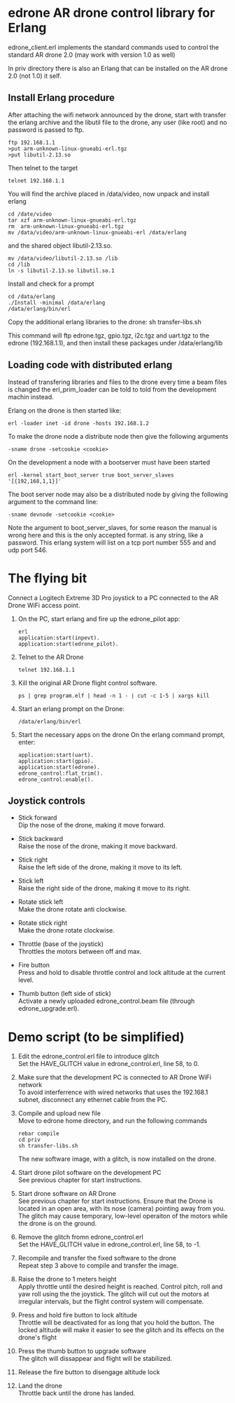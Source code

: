 # edrone AR drone control library for Erlang

edrone_client.erl implements the standard commands
used to control the standard AR drone 2.0 (may work with
version 1.0 as well)

In priv directory there is also an Erlang that can be
installed on the AR drone 2.0 (not 1.0) it self.

## Install Erlang procedure

After attaching the wifi network announced by the drone,
start with transfer the erlang archive and the libutil file to the drone, 
any user (like root) and no password is passed to ftp.

    ftp 192.168.1.1
    >put arm-unknown-linux-gnueabi-erl.tgz
    >put libutil-2.13.so
	
Then telnet to the target

    telnet 192.168.1.1

You will find the archive placed in /data/video, now
unpack and install erlang

    cd /date/video
    tar xzf arm-unknown-linux-gnueabi-erl.tgz
    rm  arm-unknown-linux-gnueabi-erl.tgz
    mv /data/video/arm-unknown-linux-gnueabi-erl /data/erlang

and the shared object libutil-2.13.so.

    mv /data/video/libutil-2.13.so /lib
    cd /lib
    ln -s libutil-2.13.so libutil.so.1

Install and check for a prompt

    cd /data/erlang 
    ./Install -minimal /data/erlang
    /data/erlang/bin/erl


Copy the additional erlang libraries to the drone:
      sh transfer-libs.sh  

This command will ftp edrone.tgz, gpio.tgz, i2c.tgz and uart.tgz to the edrone (192.168.1.1),
and then install these packages under /data/erlang/lib

## Loading code with distributed erlang

Instead of transfering libraries and files to the drone every
time a beam files is changed the erl_prim_loader can be
told to told from the development machin instead.

Erlang on the drone is then started like:

    erl -loader inet -id drone -hosts 192.168.1.2 

To make the drone node a distribute node then give the following arguments
    
    -sname drone -setcookie <cookie>

On the development a node with a bootserver must have been started

    erl -kernel start_boot_server true boot_server_slaves '[{192,168,1,1}]'

The boot server node may also be a distributed node by giving the following argument to the command line:

    -sname devnode -setcookie <cookie>


Note the argument to boot_server_slaves, for some reason the manual is wrong
here and this is the only accepted format.
<cookie> is any string, like a password.
This erlang system will list on a tcp port number 555 and and udp
port 546.



# The flying bit

Connect a Logitech Extreme 3D Pro joystick to a PC connected to the AR Drone WiFi access point.


1. On the PC, start erlang and fire up the edrone_pilot app:

   ```
   erl 
   application:start(inpevt).
   application:start(edrone_pilot).
   ```

2. Telnet to the AR Drone

   ```
   telnet 192.168.1.1
   ```

3. Kill the original AR Drone flight control software.

   ```
   ps | grep program.elf | head -n 1 - | cut -c 1-5 | xargs kill
   ```

4. Start an erlang prompt on the Drone:

    ```
    /data/erlang/bin/erl
    ```

5. Start the necessary apps on the drone
    On the erlang command prompt, enter:

    ```
    application:start(uart).
    application:start(gpio). 
    application:start(edrone). 
    edrone_control:flat_trim(). 
    edrone_control:enable().
    ```
    
## Joystick controls

- Stick forward<br>
  Dip the nose of the drone, making it move forward.

- Stick backward<br>
  Raise the nose of the drone, making it move backward.

- Stick right<br>
  Raise the left side of the drone, making it move to its left.

- Stick left<br>
  Raise the right side of the drone, making it move to its right.

- Rotate stick left<br>
  Make the drone rotate anti clockwise.

- Rotate stick right<br>
  Make the drone rotate clockwise.

- Throttle (base of the joystick)<br>
  Throttles the motors between off and max.

- Fire button<br>
  Press and hold to disable throttle control and lock altitude at the current level.

- Thumb button (left side of stick)<br>
  Activate a newly uploaded edrone_control.beam file (through edrone_upgrade.erl).


# Demo script (to be simplified)

1. Edit the edrone_control.erl file to introduce glitch<br>
Set the HAVE_GLITCH value in edrone_control.erl, line 58, to 0.

2. Make sure that the development PC is connected to AR Drone WiFi network<br>
To avoid interferrence with wired networks that uses the 192.168.1 subnet, disconnect any
ethernet cable from the PC.

3. Compile and upload new file<br>
   Move to edrone home directory, and run the following commands

   ```
   rebar compile
   cd priv
   sh transfer-libs.sh
   ```

   The new software image, with a glitch, is now installed on the drone.

4. Start drone pilot software on the development PC<br>
   See previous chapter for start instructions.

5. Start drone software on AR Drone<br>
   See previous chapter for start instructions. 
   Ensure that the Drone is located in an open area, with its nose (camera) pointing 
   away from you. The glitch may cause temporary, low-level operaiton of the motors
   while the drone is on the ground.

6. Remove the glitch fromn edrone_control.erl<br>
   Set the HAVE_GLITCH value in edrone_control.erl, line 58, to -1.

7. Recompile and transfer the fixed software to the drone<br>
   Repeat step 3 above to compile and transfer the image.

8. Raise the drone to 1 meters height<br>
   Apply throttle until the desired height
   is reached. Control pitch, roll and yaw roll using the the
   joystick. The glitch will cut out the motors at irregular
   intervals, but the flight control system will compensate.

9. Press and hold fire button to lock altitude<br>
   Throttle will be deactivated for as long that you hold the button. The locked 
   altitude will make it easier to see the glitch and its effects on the drone's
   flight
   

10. Press the thumb button to upgrade software<br>
    The glitch will dissappear and flight will be stabilized.

11. Release the fire button to disengage altitude lock<br>

12. Land the drone<br>
    Throttle back until the drone has landed.


